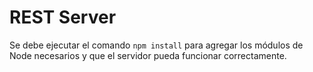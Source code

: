 # REST Server

Se debe ejecutar el comando ``` npm install ``` para agregar los módulos de Node necesarios y que el servidor pueda funcionar correctamente. 